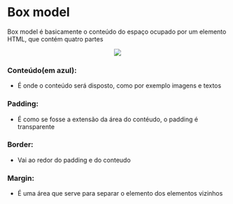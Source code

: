 # Box model
Box model é basicamente o conteúdo do espaço ocupado por um elemento HTML, que contém quatro partes

<div align="center"><img src="https://user-images.githubusercontent.com/102051011/206305105-2ee7eaae-8a49-434c-9777-707fbad61e5f.png" /></div>

### Conteúdo(em azul):
- É onde o conteúdo será disposto, como por exemplo imagens e textos

### Padding:
- É como se fosse a extensão da área do contéudo, o padding é transparente

### Border:
- Vai ao redor do padding e do conteudo

### Margin:
- É uma área que serve para separar o elemento dos elementos vizinhos
